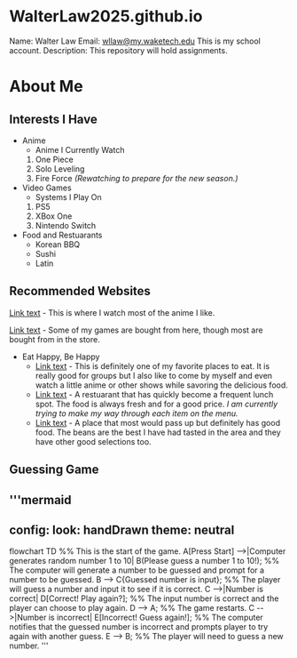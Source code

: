# WalterLaw2025.github.io
Name: Walter Law
Email: wllaw@my.waketech.edu
This is my school account.
Description: This repository will hold assignments.
# About Me
## Interests I Have
* Anime
     * Anime I Currently Watch
  1. One Piece
  2. Solo Leveling
  3. Fire Force *(Rewatching to prepare for the new season.)*
* Video Games
     * Systems I Play On
  1. PS5
  2. XBox One
  3. Nintendo Switch
* Food and Restuarants
     * Korean BBQ
     * Sushi
     * Latin

## Recommended Websites
[Link text](https://www.crunchyroll.com/) - This is where I watch most of the anime I like.

[Link text](https://www.gamestop.com/) - Some of my games are bought from here, though most are bought from in the store.
* Eat Happy, Be Happy
     * [Link text](https://thekpot.com/) - This is definitely one of my favorite places to eat. It is really good for groups but I also like to come by myself and even watch a little anime or other shows while savoring the delicious food.
     * [Link text](https://www.okomehouse.com/) - A restuarant that has quickly become a frequent lunch spot. The food is always fresh and for a good price. *I am currently trying to make my way through each item on the menu.*
     * [Link text](https://www.yelp.com/biz/kumbala-bar-and-grill-raleigh) - A place that most would pass up but definitely has good food. The beans are the best I have had tasted in the area and they have other good selections too.

## Guessing Game

'''mermaid
---
config:
  look: handDrawn
  theme: neutral
---




flowchart TD
    %% This is the start of the game.
    A[Press Start] -->|Computer generates random number 1 to 10| B(Please guess a number 1 to 10!);
    %% The computer will generate a number to be guessed and prompt for a number to be guessed.
    B --> C{Guessed number is input};
    %% The player will guess a number and input it to see if it is correct.
    C -->|Number is correct| D[Correct! Play again?];
    %% The input number is correct and the player can choose to play again.
    D --> A;
    %% The game restarts.
    C -->|Number is incorrect| E[Incorrect! Guess again!];
    %% The computer notifies that the guessed number is incorrect and prompts player to try again with another guess. 
    E --> B;
    %% The player will need to guess a new number.
'''    

